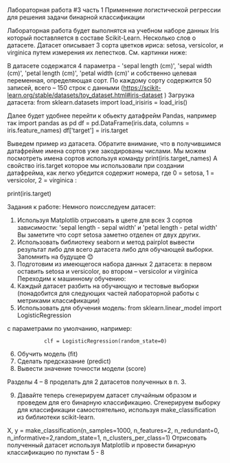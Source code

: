 Лабораторная работа #3 часть 1
Применение логистической регрессии для решения задачи бинарной классификации

Лабораторная работа будет выполнятся на учебном наборе данных Iris который поставляется в составе Scikit-Learn. Несколько слов о датасете. Датасет описывает 3 сорта цветков ириса: setosa, versicolor, и virginica путем измерения их лепестков. См. картинки ниже:
  

В датасете содержатся 4 параметра - 'sepal length (cm)', 'sepal width (cm)', 'petal length (cm)', 'petal width (cm)' и собственно целевая переменная, определяющая сорт. По каждому сорту  содержится 50 записей, всего – 150 строк с данными (https://scikit-learn.org/stable/datasets/toy_dataset.html#iris-dataset
)
Загрузка датасета:
from sklearn.datasets 
import load_irisiris = load_iris()

 Далее будет удобнее перейти к обьекту датафрейм Pandas, например так
import pandas as pd
df = pd.DataFrame(iris.data, columns = iris.feature_names)
df['target'] = iris.target

Выведем пример из датасета. Обратите внимание, что в получившимся датафрейме имена сортов уже закодированы числами. Мы можем посмотреть имена сортов используя команду 
print(iris.target_names)
А свойство  iris.target которое мы использовали при создании датафрейма, как легко убедится содержит номера, где  0 = setosa, 1 = versicolor, 2 = virginica  :

print(iris.target)

Задания к работе:
Немного поисследуем датасет:
1.	Используя Matplotlib отрисовать в цвете для всех 3 сортов зависимости: 'sepal length  - sepal width’ и 'petal length  - petal width'
Вы заметите что сорт setosa заметно отделен от двух других.
2.	Использовать библиотеку seaborn и метод pairplot вывести результат либо для всего датасета либо для обучающей выборки. Запомнить на будущее 😊
3.	Подготовим из имеющегося набора данных 2 датасета: в первом оставить setosa и versicolor, во втором – versicolor и  virginica  
Переходим к машинному обучению:
4.	Каждый датасет разбить на обучающую и тестовые выборки (понадобится для следующих частей лабораторной работы с метриками классификации)
5.	Использовать для обучения модель: 
from sklearn.linear_model import LogisticRegression

с параметрами по умолчанию, например:

                clf = LogisticRegression(random_state=0)

6.	Обучить модель (fit)
7.	Сделать предсказание (predict)
8.	Вывести значение точности модели (score)

Разделы 4 – 8 проделать для 2 датасетов полученных  в п. 3.

9.	Давайте  теперь сгенерируем датасет случайным образом и проведем для его бинарную классификацию.
Сгенерируем выборку для классификации самостоятельно, используя make_classification из библиотеки scikit-learn.

X, y = make_classification(n_samples=1000, n_features=2, n_redundant=0, n_informative=2,random_state=1, n_clusters_per_class=1)
Отрисовать полученный датасет используя Matplotlib и провести бинарную классификацию по пунктам 5 - 8



